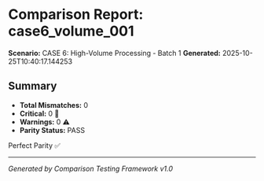 # Comparison Report: case6_volume_001
**Scenario:** CASE 6: High-Volume Processing - Batch 1
**Generated:** 2025-10-25T10:40:17.144253

## Summary
- **Total Mismatches:** 0
- **Critical:** 0 🚨
- **Warnings:** 0 ⚠️
- **Parity Status:** PASS

Perfect Parity ✅

---
*Generated by Comparison Testing Framework v1.0*